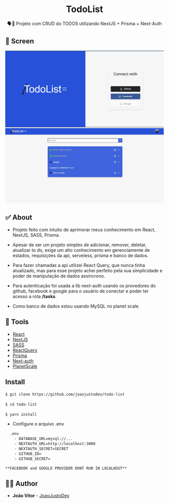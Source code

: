 <h1 align="center">
  <strong>TodoList</strong>
</h1>

<p align="center">
🗣👥 Projeto com CRUD do TODOS utilizando NextJS + Prisma + Next-Auth
</p>

## 🎨 Screen

<img alt="Tela de login" src="./.github/login.webp" />
<img alt="Tela principal do site todolist" src="./.github/image.webp" />

<h3 align="center">

</h3>

## ✅ About

- Projeto feito com intuito de aprimorar meus conhecimento em React, NextJS, SASS, Prisma.

- Apesar de ser um projeto simples de adicionar, remover, deletar, atualizar to do, exige um alto conhecimento em gerenciamente de estados, requisições da api, serveless, prisma e banco de dados.

- Para fazer chamadas a api utilizei React Query, que nunca tinha atualizado, mas para esse projeto achei perfeito pela sua simplicidade e poder de manipulação de dados assíncrono.

- Para autenticação foi usada a lib next-auth usando os provedores do github, facebook e google para o usuário de conectar e poder ter acesso a rota **/tasks**.

- Como banco de dados estou usando MySQL no planet scale.

## 🧰 Tools

- [React](https://reactjs.org/)
- [NextJS](https://nextjs.org/)
- [SASS](https://sass-lang.com/)
- [ReactQuery](https://tanstack.com/query/v4/?from=reactQueryV3&original=https://react-query-v3.tanstack.com/)
- [Prisma](https://www.prisma.io/)
- [Next-auth](https://next-auth.js.org/)
- [PlanetScale](https://planetscale.com/)

## Install

```
$ git clone https://github.com/joaojustodev/todo-list

$ cd todo-list

$ yarn install

```

- Configure o arquivo .env

```
  .env
    - DATABASE_URL=mysql://...
    - NEXTAUTH_URL=http://localhost:3000
    - NEXTAUTH_SECRET=SECRET
    - GITHUB_ID=
    - GITHUB_SECRET=
```

    **FACEBOOK and GOOGLE PROVIDER DONT RUN IN LOCALHOST**

## 🙋‍♂️ Author

- **João Vitor** - [JoaoJustoDev](https://github.com/joaojustodev)
